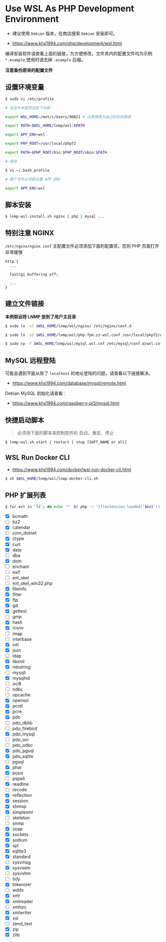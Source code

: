 # Use WSL As PHP Development Environment

* 建议使用 `Debian` 版本，在商店搜索 `Debian` 安装即可。

* https://www.khs1994.com/php/development/wsl.html

编译安装软件请查看上面的链接，为方便修改，文件夹内的配置文件均为示例 `*.example`,使用时请去掉 `.example` 后缀。

**注意备份原来的配置文件**

## 设置环境变量

```bash
$ sudo vi /etc/profile

# 在文件末尾添加如下内容

export WSL_HOME=/mnt/c/Users/90621 # 注意替换为自己的实际路径

export PATH=$WSL_HOME/lnmp/wsl:$PATH

export APP_ENV=wsl

export PHP_ROOT=/usr/local/php72

export PATH=$PHP_ROOT/bin:$PHP_ROOT/sbin:$PATH

# 保存

$ vi ~/.bash_profile

# 两个文件必须都设置 APP_ENV

export APP_ENV=wsl
```

## 脚本安装

```bash
$ lnmp-wsl-install.sh nginx | php | mysql ...
```

## 特别注意 NGINX

`/etc/nginx/nginx.conf` 主配置文件必须添加下面的配置项，否则 PHP 页面打开非常缓慢

```nginx
http {
  ...

  fastcgi_buffering off;

  ...
}
```

## 建立文件链接

**本例假设将 LNMP 放到了用户主目录**

```bash
$ sudo ln -sf $WSL_HOME/lnmp/wsl/nginx/ /etc/nginx/conf.d

$ sudo ln -sf $WSL_HOME/lnmp/wsl/php.fpm.zz-wsl.conf /usr/local/php72/etc/php-fpm.d/zz-wsl.conf

$ sudo cp -f $WSL_HOME/lnmp/wsl/mysql.wsl.cnf /etc/mysql/conf.d/wsl.cnf
```

## MySQL 远程登陆

可能会遇到不能从除了 `localhost` 的地址登陆的问题，请查看以下链接解决。

* https://www.khs1994.com/database/mysql/remote.html

Debian MySQL 初始化请查看：

* https://www.khs1994.com/raspberry-pi3/mysql.html

## 快捷启动脚本

> 必须用下面的脚本来控制软件的 启动、重启、停止

```bash
$ lnmp-wsl.sh start | restart | stop [SOFT_NAME or all]
```

## WSL Run Docker CLI

* https://www.khs1994.com/docker/wsl-run-docker-cli.html

```bash
$ sh $WSL_HOME/lnmp/wsl/lnmp-docker-cli.sh
```

## PHP 扩展列表

```bash
$ for ext in `ls`; do echo '*' $( php -r "if(extension_loaded('$ext')){echo '[x] $ext';}else{echo '[ ] $ext';}" ); done
```

* [x] bcmath
* [ ] bz2
* [x] calendar
* [ ] com_dotnet
* [x] ctype
* [x] curl
* [x] date
* [ ] dba
* [x] dom
* [ ] enchant
* [ ] exif
* [ ] ext_skel
* [ ] ext_skel_win32.php
* [x] fileinfo
* [x] filter
* [x] ftp
* [x] gd
* [x] gettext
* [ ] gmp
* [x] hash
* [x] iconv
* [ ] imap
* [ ] interbase
* [x] intl
* [x] json
* [ ] ldap
* [x] libxml
* [x] mbstring
* [ ] mysqli
* [x] mysqlnd
* [ ] oci8
* [ ] odbc
* [ ] opcache
* [x] openssl
* [x] pcntl
* [x] pcre
* [x] pdo
* [ ] pdo_dblib
* [ ] pdo_firebird
* [x] pdo_mysql
* [ ] pdo_oci
* [ ] pdo_odbc
* [x] pdo_pgsql
* [x] pdo_sqlite
* [ ] pgsql
* [x] phar
* [x] posix
* [ ] pspell
* [x] readline
* [ ] recode
* [x] reflection
* [x] session
* [x] shmop
* [x] simplexml
* [ ] skeleton
* [ ] snmp
* [x] soap
* [x] sockets
* [x] sodium
* [x] spl
* [x] sqlite3
* [x] standard
* [ ] sysvmsg
* [x] sysvsem
* [ ] sysvshm
* [ ] tidy
* [x] tokenizer
* [ ] wddx
* [x] xml
* [x] xmlreader
* [ ] xmlrpc
* [x] xmlwriter
* [x] xsl
* [ ] zend_test
* [x] zip
* [x] zlib
